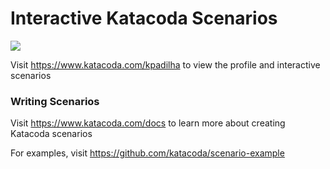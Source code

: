 # Interactive Katacoda Scenarios

[![](http://shields.katacoda.com/katacoda/kpadilha/count.svg)](https://www.katacoda.com/kpadilha "Get your profile on Katacoda.com")

Visit https://www.katacoda.com/kpadilha to view the profile and interactive scenarios

### Writing Scenarios
Visit https://www.katacoda.com/docs to learn more about creating Katacoda scenarios

For examples, visit https://github.com/katacoda/scenario-example

